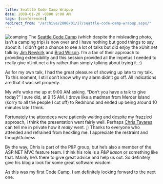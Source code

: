 ```yaml
---
title: Seattle Code Camp Wrapup
date: 2008-01-28 -0800 9:00 AM
tags: [conferences]
redirect_from: "/archive/2008/01/27/seattle-code-camp-wrapup.aspx/"
---
```


![camping](https://haacked.com/images/haacked_com/WindowsLiveWriter/SeattleCodeCampWrapup_B730/202619834_697395adda_b_3.jpg)
The [Seattle Code Camp](https://seattle.codecamp.us/default.aspx) (which
despite the misleading photo, isn’t a camping trip) is now over and I
have nothing but good things to say about it. I didn’t get a chance to
see a lot of talks but did enjoy the xUnit.net talk by [Jim
Newkirk](http://jamesnewkirk.typepad.com/) and [Brad
Wilson](http://bradwilson.typepad.com/). I’m a fan of their approach to
providing extensibility and this session provided all the impetus I
needed to really give xUnit.net a try rather than simply talking about
trying it. :)

As for my own talk, I had the great pleasure of showing up late to my
talk. To this moment, I still don’t know why my alarm didn’t go off. All
indications are that it was set properly.

My wife woke me up at 9:00 AM asking, “Don’t you have a talk to give
today?” I sure did, at 9:15 AM. I drove like a madman from Mercer Island
(sorry to all the people I cut off) to Redmond and ended up being around
10 minutes late I think.

Fortunately the attendees were patiently waiting and despite my frazzled
approach, I think the presentation went fairly well. Perhaps [Chris
Tavares](http://www.tavaresstudios.com/Blog/default.aspx) can tell me in
private how it *really* went. ;) Thanks to everyone who attended and
refrained from heckling me. I appreciate the restraint and
thoughtfulness.

By the way, Chris is part of the P&P group, but he’s also a member of
the ASP.NET MVC feature team. I think his role is a *P&P liason* or
something like that. Mainly he’s there to give great advice and help us
out. So definitely give his blog a look for some great software wisdom.

As this was my first Code Camp, I am definitely looking forward to the
next one.

